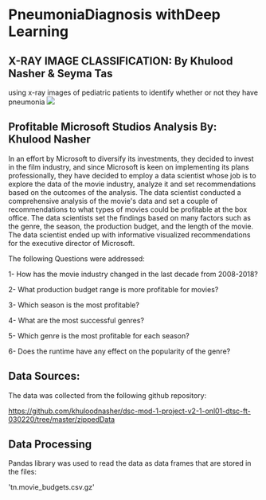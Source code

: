 # PneumoniaDiagnosis withDeep Learning
## X-RAY IMAGE CLASSIFICATION: By Khulood Nasher & Seyma Tas
using x-ray images of pediatric patients to identify whether or not they have pneumonia
![](Images/mslogo.jpg)
## Profitable Microsoft Studios Analysis By: Khulood Nasher 
In an effort by Microsoft to diversify its investments, they decided to invest in the film industry, and since Microsoft is keen on implementing its plans professionally, they have decided to employ a data scientist  whose job is to explore the data of the movie industry, analyze it and set recommendations based on the outcomes of the analysis.
The data scientist conducted a comprehensive analysis of the movie's data and set a couple of recommendations to what types of movies could be profitable at the box office. The data scientists set the findings based on many factors such as the genre, the season, the production budget, and the length of the movie. The data scientist ended up with  informative visualized recommendations for the executive director of Microsoft.

The following Questions were addressed: 

1- How has the movie industry changed in the last decade from 2008-2018?

2- What production budget range is more profitable for movies?

3- Which season is the most profitable?

4- What are the most successful genres?

5- Which genre is the most profitable for each season?

6- Does the runtime have any effect on the popularity of the genre?

## Data Sources: 
The data was collected from the following github repository:

https://github.com/khuloodnasher/dsc-mod-1-project-v2-1-onl01-dtsc-ft-030220/tree/master/zippedData

## Data Processing

Pandas library was used to read the data as data frames that are stored in the files: 

'tn.movie_budgets.csv.gz' 
